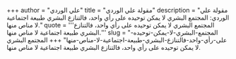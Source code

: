 +++
author = "علي الوردي"
title = "مقولة علي الوردي"
description = "مقولة علي الوردي: المجتمع البشري لا يمكن توحيده على رأي واحد، فالتنازع البشري طبيعة اجتماعية لا مناص منها."
quote = '''المجتمع البشري لا يمكن توحيده على رأي واحد، فالتنازع البشري طبيعة اجتماعية لا مناص منها.'''
slug = "المجتمع-البشري-لا-يمكن-توحيده-على-رأي-واحد-فالتنازع-البشري-طبيعة-اجتماعية-لا-مناص-منها"
+++
المجتمع البشري لا يمكن توحيده على رأي واحد، فالتنازع البشري طبيعة اجتماعية لا مناص منها.
